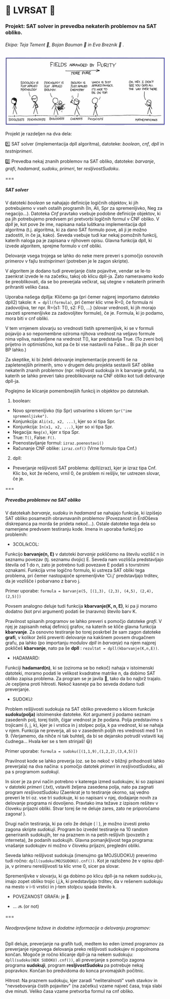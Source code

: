 :hibiscus: LVRSAT :hibiscus:
========

### Projekt: SAT solver in prevedba nekaterih problemov na SAT obliko.


###### Ekipa: Teja Tement :bee:, Bojan Bauman :beer: in Eva Breznik :octopus: .


![Zaenkrat kr ena random slikica...](/slikica.gif)


Projekt je razdeljen na dva dela:

:one: SAT solver (implementacija dpll algoritma), datoteke: *boolean*, *cnf*, *dpll* in *testniprimeri*. 

:two: Prevedba nekaj znanih problemov na SAT obliko, datoteke: *barvanje*, *grafi*, *hadamard*, *sudoku*, *primeri*, ter *resljivostSudoku*.


===
##### SAT solver
V datoteki *boolean* se nahajajo definicije logičnih objektov, ki jih potrebujemo v vseh ostalih programih (In, Ali, Spr za spremenljivko, Neg za negacijo...). Datoteka *Cnf*  pravtako vsebuje podobne definicije objektov, ki pa jih potrebujemo predvsem pri pretvorbi logičnih formul v CNF obliko.
V *dpll* je, kot pove že ime, napisana naša luštkana implementacija dpll algoritma (t.j. algoritma, ki za dano SAT formulo pove, ali ji je možno zadostiti, in če ja, kako). Seveda vsebuje tudi kar nekaj pomožnih funkcij, katerih naloga pa je zapisana v njihovem opisu. Glavna funkcija dpll, ki izvede algoritem, sprejme formulo v cnf obliki. 

Delovanje vsega trojega se lahko do neke mere preveri s pomočjo osnovnih primerov v fajlu *testniprimeri* (potreben je le zagon skripte).


V algoritem je dodano tudi preverjanje čiste pojavitve, vendar se le-to zaenkrat izvede le na začetku, takoj ob klicu dpll-ja. Zato nameravamo kodo še preoblikovati, da se bo preverjala večkrat, saj utegne v nekaterih primerih prihraniti veliko časa.

Uporaba našega dpllja: 
Kličemo ga (pri čemer najprej importamo datoteko dpll2) takole: `R = dpll(formula)`, pri čemer klic vrne R=0, če formula ni zadovoljiva, ter npr. R={s1: T(), s2: F(), ...} (slovar vrednosti, ki jih morajo zavzeti spremenljivke za zadovoljitev formule), če je. Formula, ki jo podamo, mora biti v cnf obliki. 

V tem vrnjenem slovarju so vrednosti tistih spremenljivk, ki se v formuli pojavijo a so nepomembne oziroma njihova vrednost na veljavo formule nima vpliva, nastavljene na vrednost T(), kar predstavlja True. (To zveni bolj prijetno in optimistično, kot pa če bi vse nastavili na False... Bi pa jih sicer BP lahko.)


Za skeptike, ki bi želeli delovanje implementacije preveriti še na zapletenejših primerih, smo v drugem delu projekta sestavili SAT oblike nekaterih znanih problemov (npr. rešljivost sudokuja in k barvanje grafa), na katerih se lahko preveri tako preoblikovanje na CNF obliko kot tudi delovanje dpll-ja.

Poglejmo še klicanje pomembnejših funkcij in objektov po datotekah.

1. boolean:
  * Novo spremenljivko (tip Spr) ustvarimo s klicem `Spr("ime spremenljivke")`.
  * Konjunkcija: `Ali(x1, x2, ...)`, kjer so xi tipa Spr.
  * Konjunkcija: `In(x1, x2, ...)`, kjer so xi tipa Spr.
  * Negacija: `Neg(x)`, kjer x tipa Spr.
  * True: `T()`, False: `F()`.
  * Poenostavljanje formul: `izraz.poenostavi()`
  * Računanje CNF oblike: `izraz.cnf()` (Vrne formulo tipa Cnf.)
2. dpll:
  * Preverjanje rešljivosti SAT problema: dpll(izraz), kjer je izraz tipa Cnf. Klic bo, kot že rečeno, vrnil 0, če problem ni rešljiv, ter ustrezen slovar, če je.



===
##### Prevedba problemov na SAT obliko
V datotekah *barvanje*, *sudoku* in *hadamard* se nahajajo funkcije, ki izpišejo SAT obliko posamezih obravnavanih problemov (Povezanost in ErdOševa diskrepanca pa morda še prideta nekoč...). Ostale datoteke tega dela so namenjene predvsem testiranju kode. 
Imena in uporaba funkcij po problemih:



* 3COL/kCOL:

Funkcijo **barvanje(n, E)** v datoteki *barvanje* pokličemo na številu vozlišč n in seznamu povezav (tj. seznamu dvojic) E. Seveda nam vozlišča predstavljajo števila od 1 do n, zato je potrebno tudi povezave E podati s tovrstnimi oznakami.
Funkcija vrne logično formulo, ki ustreza SAT obliki tega problema, pri čemer nastopajoče spremenljivke 'Ci.j' predstavljajo trditev, da je vozlišče i pobarvano z barvo j.

Primer uporabe: `formula = barvanje(5, [(1,3), (2,3), (4,5), (2,4), (2,5)])`

Povsem analogno deluje tudi funkcija **kbarvanje(K, n, E)**, ki pa ji moramo dodatno (kot prvi argument) podati še (naravno) število barv K.

Pravilnost spisanih programov se lahko preveri s pomočjo datoteke *grafi*. V njej je zapisanih nekaj definicij grafov, na katerih se kliče glavna funkcija **kbarvanje**. Za osnovno testiranje bo torej poskrbel že sam zagon datoteke **grafi**, v kolikor želiš preveriti delovanje na kakšnem povsem drugačnem grafu, pa lahko (po importanju modulov *dpll* in *barvanje*) na njem najprej pokličeš **kbarvanje**, nato pa še **dpll** : `rezultat = dpll(kbarvanje(K,n,E))`.


* HADAMARD:

Funkciji **hadamard(n)**, ki se (oziroma se bo nekoč) nahaja v istoimenski datoteki, moramo podati le velikost kvadratne matrike n, da dobimo SAT obliko zapisa problema. Za program se je javila :octopus:, tako da bo najbrž trajalo. Je cepljena proti hitrosti. Nekoč kasneje pa bo seveda dodano tudi preverjanje.


* SUDOKU:

Problem rešljivosti sudokuja na SAT obliko prevedemo s klicem funkcije **sudoku(polja)** istoimenske datoteke. Kot argument ji podamo seznam zasedenih polj, torej tistih, čigar vrednost je že podana. Polja predstavimo s trojicami (i, j, k), kjer je i vrstica in j stolpec polja, k pa vrednost, ki se nahaja v njem.
Funkcija ne preverja, ali so v zasedenih poljih res vrednosti med 1 in 9. (Verjamemo, da nihče ni tak buhtelj, da bi se dejansko potrudil vstaviti kaj čudnega... Hvala ker se s tem strinjaš! :smiley:)

Primer uporabe: `formula = sudoku([(1,1,9),(1,2,2),(3,4,5)])`

Pravilnost kode se lahko preverja (oz. se bo nekoč v bližnji prihodnosti lahko preverjala) na dva načina: s pomočjo datotek *primeri* in *resljivostSudoku*, ali pa s programom *sudokuji*. 

In sicer je za prvi način potrebno v katerega izmed sudokujev, ki so zapisani v datoteki *primeri* (.txt), vstaviti željena zasedena polja, nato pa zagnati program *resljivostSudoku* (Zaenkrat je to testiranje okorno, saj vedno preveri le tri oz. vse tri sudokuje, ki so napisani v njej, dodajanje novih za delovanje programa ni dovoljeno. Pravtako ima težave z izpisom rešitev v človeku prijazni obliki. Stvar torej še ne deluje zares, zato ne priporočamo zagona! ).

Drugi način testiranja, ki pa celo že deluje ( :grey_exclamation: ), je možno izvesti preko zagona skripte *sudokuji*. Program bo izvedel testiranje na 10 random generiranih sudokujih, ter na praznem in na petih rešljivih (povzetih z interneta), že podanih sudokujih.
Glavna pomanjkljivost tega programa: vnašanje sudokujev ni možno v človeku prijazni, pregledni obliki.

Seveda lahko rešljivost sudokuja (imenujmo ga MOJSUDOKU) preverimo tudi ročno: `dpll(sudoku(MOJSUDOKU).cnf())`. Kot je razloženo že v opisu *dpll*-ja, v primeru nerešljivosti ta klic vrne 0, sicer pa slovar.

Spremenljivke v slovarju, ki ga dobimo po klicu dpll-ja na nekem sudoku-ju, imajo zopet obliko trojic i,j,k, ki predstavljajo trditev, da v rešenem sudokuju na mesto v i-ti vrstici in j-tem stolpcu spada število k.


* POVEZANOST GRAFA: je :toilet:.

* ... :soon: (or not)


===

###### Neodpravljene težave in dodatne informacije o delovanju programov:

Dpll deluje, preverjanje na grafih tudi, medtem ko eden izmed programov za preverjanje njegovega delovanja preko rešljivosti sudokujev ni popolnoma končan. Mogoče je ročno klicanje dpll-ja na nekem sudokuju: `dpll(sudoku(NEK SUDOKU).cnf())`, ali preverjanje s pomočjo zagona programa **sudokuji**, program **resljivostSudoku** pa potrebuje nekaj popravkov. Končan bo predvidoma do konca prvomajskih počitnic.


Hitrost: Na praznem sudokuju, kjer zaradi "neliteralnosti" vseh stavkov in "nevsebovanja čistih pojavitev" (na začetku) vzame največ časa, traja slabi dve minuti. Veliko časa vzame pretvorba formul na cnf obliko.
